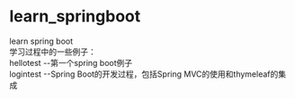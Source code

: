 # learn_springboot
learn spring boot  
学习过程中的一些例子：  
hellotest  --第一个spring boot例子  
logintest  --Spring Boot的开发过程，包括Spring MVC的使用和thymeleaf的集成

